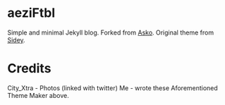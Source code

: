 # aeziFtbl

Simple and minimal Jekyll blog. 
Forked from [Asko](https://github.com/manuelmazzuola/asko).
Original theme from [Sidey](https://github.com/ronv/sidey).

# Credits

City_Xtra - Photos (linked with twitter)
Me - wrote these
Aforementioned Theme Maker above.